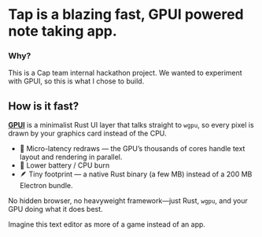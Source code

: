 # Tap is a blazing fast, GPUI powered note taking app. 

### Why?
This is a Cap team internal hackathon project. We wanted to experiment with GPUI, so this is what I chose to build.

## How is it fast?

[**GPUI**](https://www.gpui.rs/) is a minimalist Rust UI layer that talks straight to `wgpu`, so every pixel is drawn by your graphics card instead of the CPU.

* 💨 Micro-latency redraws — the GPU’s thousands of cores handle text layout and rendering in parallel.  
* 🔋 Lower battery / CPU burn
* 🪶 Tiny footprint — a native Rust binary (a few MB) instead of a 200 MB Electron bundle.

No hidden browser, no heavyweight framework—just Rust, `wgpu`, and your GPU doing what it does best.

Imagine this text editor as more of a game instead of an app.
